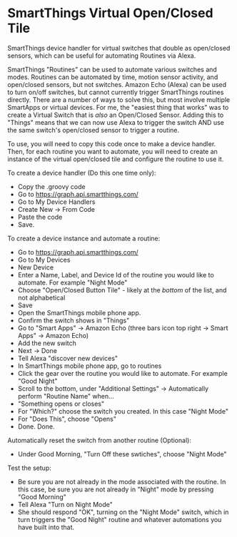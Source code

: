 # SmartThings Virtual Open/Closed Tile
SmartThings device handler for virtual switches that double as open/closed sensors, which can be useful for automating Routines via Alexa.

SmartThings "Routines" can be used to automate various switches and modes.  Routines can be automated by time, motion sensor activity, and open/closed sensors, but not switches.   Amazon Echo (Alexa) can be used to turn on/off switches, but cannot currently trigger SmartThings routines directly.  There are a number of ways to solve this, but most involve multiple SmartApps or virtual devices.  For me, the "easiest thing that works" was to create a Virtual Switch that is _also_ an Open/Closed Sensor.  Adding this to "Things" means that we can now use Alexa to trigger the switch AND use the same switch's open/closed sensor to trigger a routine.

To use, you will need to copy this code once to make a device handler.  Then, for each routine you want to automate, you will need to create an instance of the virtual open/closed tile and configure the routine to use it.

To create a device handler (Do this one time only):

*   Copy the .groovy code
*   Go to https://graph.api.smartthings.com/  
*   Go to My Device Handlers
*   Create New -> From Code
*   Paste the code
*   Save. 

To create a device instance and automate a routine:
*   Go to https://graph.api.smartthings.com/  
*   Go to My Devices
*   New Device
*   Enter a Name, Label, and Device Id of the routine you would like to automate.  For example "Night Mode"
*   Choose "Open/Closed Button Tile" - likely at the _bottom_ of the list, and not alphabetical
*   Save
*   Open the SmartThings mobile phone app.
*   Confirm the switch shows in "Things"
*   Go to "Smart Apps" -> Amazon Echo (three bars icon top right -> Smart Apps" -> Amazon Echo)
*   Add the new switch
*   Next -> Done
*   Tell Alexa "discover new devices"
*   In SmartThings mobile phone app, go to routines
*   Click the gear over the routine you would like to automate.  For example "Good Night"
*   Scroll to the bottom, under "Additional Settings" -> Automatically perform "Routine Name" when...
*   "Something opens or closes"
*   For "Which?" choose the switch you created.  In this case "Night Mode"
*   For "Does This", choose "Opens"
*   Done. Done.

Automatically reset the switch from another routine (Optional):
*   Under Good Morning, "Turn Off these swtiches", choose "Night Mode"

Test the setup:
*   Be sure you are not already in the mode associated with the routine.  In this case, be sure you are not already in "Night" mode by pressing "Good Morning"
*   Tell Alexa "Turn on Night Mode"
*   She should respond "OK", turning on the "Night Mode" switch, which in turn triggers the "Good Night" routine and whatever automations you have built into that.



